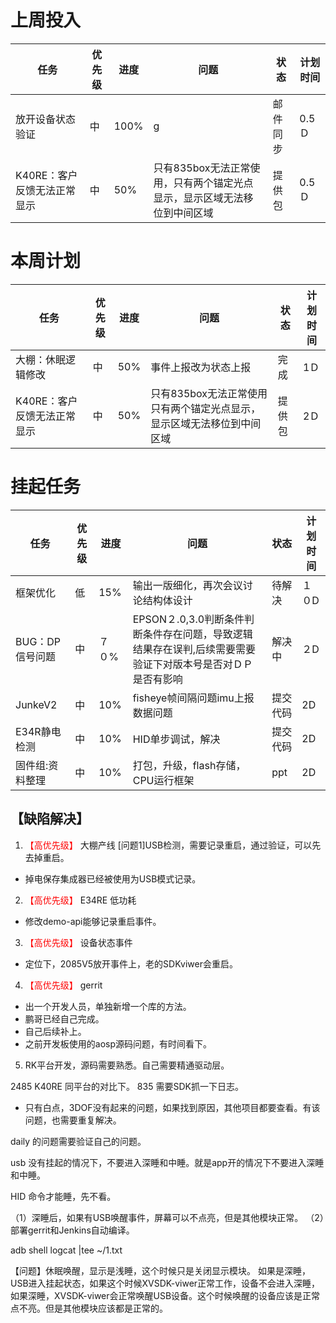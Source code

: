 # 上周投入
| 任务| 优先级 | 进度 | 问题| 状态|计划时间 |
|-----|-------| ---- | ---|----|--------|
|放开设备状态验证| 中 |100%|g|邮件同步|0.5Ｄ|
|K40RE：客户反馈无法正常显示| 中 |50%|只有835box无法正常使用，只有两个锚定光点显示，显示区域无法移位到中间区域|提供包|0.5Ｄ|

# 本周计划
| 任务| 优先级 | 进度 | 问题| 状态|计划时间 |
|-----|-------| ---- | ---|----|--------|
|大棚：休眠逻辑修改| 中 |50%|事件上报改为状态上报|完成|1Ｄ|
|K40RE：客户反馈无法正常显示| 中 |50%|只有835box无法正常使用只有两个锚定光点显示，显示区域无法移位到中间区域|提供包|2Ｄ|


# 挂起任务
| 任务| 优先级 | 进度 | 问题| 状态|计划时间 |
|-----|-------| ---- | ---|----|--------|
|框架优化 | 低 | 15%  | 输出一版细化，再次会议讨论结构体设计 | 待解决 | １０D|
|BUG：DP信号问题 | 中| ７０%  | EPSON２.0,3.0判断条件判断条件存在问题，导致逻辑结果存在误判,后续需要需要验证下对版本号是否对ＤＰ是否有影响|解决中 |２D|
|JunkeV2| 中 | 10%  |fisheye帧间隔问题imu上报数据问题| 提交代码|2D|
|E34R静电检测| 中 | 10%  |HID单步调试，解决| 提交代码|2D|
|固件组:资料整理| 中 |10%|打包，升级，flash存储，CPU运行框架|ppt|2D|

## 【缺陷解决】
1. <font color='red'> 【高优先级】  </font>大棚产线
[问题1]USB检测，需要记录重启，通过验证，可以先去掉重启。
- 掉电保存集成器已经被使用为USB模式记录。

2. <font color='red'> 【高优先级】  </font> E34RE 低功耗
- 修改demo-api能够记录重启事件。


3. <font color='red'> 【高优先级】  </font>设备状态事件
- 定位下，2085V5放开事件上，老的SDKviwer会重启。
  
4. <font color='red'> 【高优先级】  </font>gerrit
- 出一个开发人员，单独新增一个库的方法。
- 鹏哥已经自己完成。
- 自己后续补上。
- 之前开发板使用的aosp源码问题，有时间看下。

5. RK平台开发，源码需要熟悉。自己需要精通驱动层。


2485 K40RE 同平台的对比下。 
835 需要SDK抓一下日志。

- 只有白点，3DOF没有起来的问题，如果找到原因，其他项目都要查看。有该问题，也需要重复解决。

daily 的问题需要验证自己的问题。

usb 没有挂起的情况下，不要进入深睡和中睡。就是app开的情况下不要进入深睡和中睡。

HID 命令才能睡，先不看。

（1）深睡后，如果有USB唤醒事件，屏幕可以不点亮，但是其他模块正常。
（2）部署gerrit和Jenkins自动编译。

adb shell logcat |tee ~/1.txt

【问题】休眠唤醒，显示是浅睡，这个时候只是关闭显示模块。
如果是深睡，USB进入挂起状态，如果这个时候XVSDK-viwer正常工作，设备不会进入深睡，
如果深睡，XVSDK-viwer会正常唤醒USB设备。这个时候唤醒的设备应该是正常点不亮。但是其他模块应该都是正常的。
